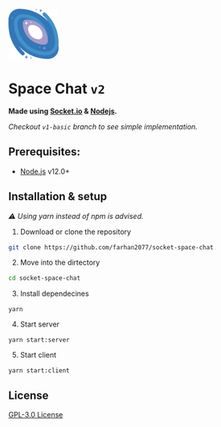 <br/>

<img height="100px" width="auto" src="space.png"/>

# Space Chat `v2`

<strong>Made using [Socket.io](https://socket.io/) & [Nodejs](https://nodejs.org/en/).</strong>

_Checkout `v1-basic` branch to see simple implementation._

## Prerequisites:

- [Node.js]() v12.0+

## Installation & setup

_:warning: Using yarn instead of npm is advised._

1. Download or clone the repository

```sh
git clone https://github.com/farhan2077/socket-space-chat
```

2. Move into the dirtectory

```sh
cd socket-space-chat
```

3. Install dependecines

```
yarn
```

4. Start server

```
yarn start:server
```

5. Start client

```
yarn start:client
```

## License

[GPL-3.0 License](./LICENSE)
